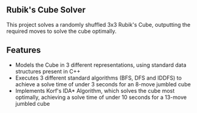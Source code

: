 ## Rubik's Cube Solver
This project solves a randomly shuffled 3x3 Rubik's Cube, outputting the required moves to solve the cube optimally.
## Features
- Models the Cube in 3 different representations, using standard data structures present in C++
- Executes 3 different standard algorithms (BFS, DFS and IDDFS) to achieve a solve time of under 3 seconds for an 8-move jumbled cube
- Implements Korf's IDA* Algorithm, which solves the cube most optimally, achieving a solve time of under 10 seconds for a 13-move jumbled cube
